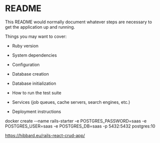 # README

This README would normally document whatever steps are necessary to get the
application up and running.

Things you may want to cover:

* Ruby version

* System dependencies

* Configuration

* Database creation

* Database initialization

* How to run the test suite

* Services (job queues, cache servers, search engines, etc.)

* Deployment instructions

docker create --name rails-starter -e POSTGRES_PASSWORD=saas -e POSTGRES_USER=saas -e POSTGRES_DB=saas -p 5432:5432 postgres:10


https://hibbard.eu/rails-react-crud-app/
